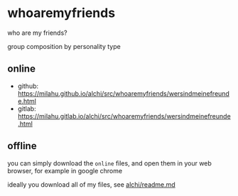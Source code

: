 # whoaremyfriends

who are my friends?

group composition by personality type

## online

* github: https://milahu.github.io/alchi/src/whoaremyfriends/wersindmeinefreunde.html
* gitlab: https://milahu.gitlab.io/alchi/src/whoaremyfriends/wersindmeinefreunde.html

## offline

you can simply download the `online` files, and open them in your web browser, for example in google chrome

ideally you download all of my files, see [alchi/readme.md](../../readme.md)  
